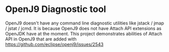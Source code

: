 # OpenJ9 Diagnostic tool
OpenJ9 doesn't have any command line diagnostic utilities like jstack / jmap / jstat / jcmd.
It is because OpenJ9 does not have Attach API extensions as OpenJDK have at the moment.
This project demonstrates abilities of Attach API in OpenJ9 that are added with https://github.com/eclipse/openj9/issues/2543

 